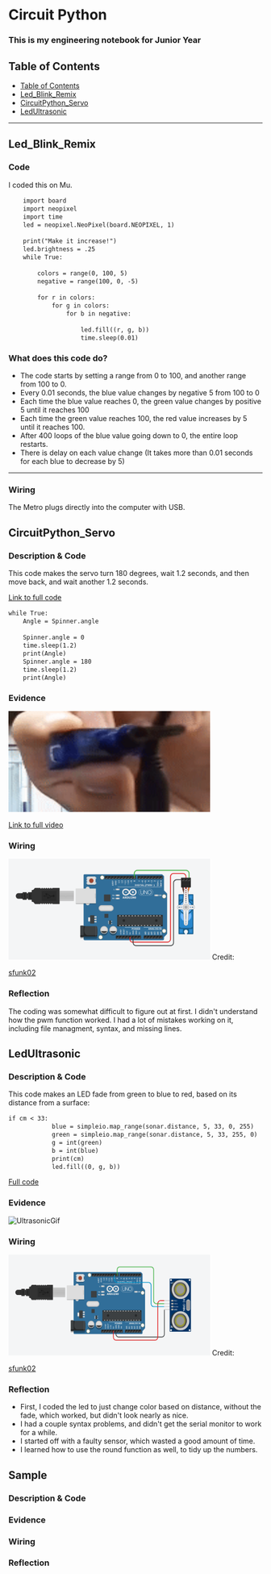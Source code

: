 # Circuit Python
### This is my engineering notebook for Junior Year

## Table of Contents
* [Table of Contents](#TableOfContents)
* [Led_Blink_Remix](#Led_Blink_Remix)
* [CircuitPython_Servo](#CircuitPython_Servo)
* [LedUltrasonic](#LedUltrasonic)
---

## Led_Blink_Remix

### Code
I coded this on Mu.

```
    import board
    import neopixel
    import time
    led = neopixel.NeoPixel(board.NEOPIXEL, 1)

    print("Make it increase!")
    led.brightness = .25
    while True:

        colors = range(0, 100, 5)
        negative = range(100, 0, -5)

        for r in colors:
            for g in colors:
                for b in negative:

                    led.fill((r, g, b))
                    time.sleep(0.01)
```

### What does this code do?
* The code starts by setting a range from 0 to 100, and another range from 100 to 0.
* Every 0.01 seconds, the blue value changes by negative 5 from 100 to 0
* Each time the blue value reaches 0, the green value changes by positive 5 until it reaches 100
* Each time the green value reaches 100, the red value increases by 5 until it reaches 100.
* After 400 loops of the blue value going down to 0, the entire loop restarts.
* There is delay on each value change (It takes more than 0.01 seconds for each blue to decrease by 5)
---

### Wiring
The Metro plugs directly into the computer with USB.

## CircuitPython_Servo

### Description & Code

This code makes the servo turn 180 degrees, wait 1.2 seconds, and then move back, and wait another 1.2 seconds.

[Link to full code](https://github.com/afriedm49/Circuit_Python_Asher/blob/main/servo_crong.py)

```
while True:
    Angle = Spinner.angle
    
    Spinner.angle = 0
    time.sleep(1.2)
    print(Angle)
    Spinner.angle = 180
    time.sleep(1.2)
    print(Angle)

```

### Evidence

<img src="ServoGif.gif" alt="ServoGif" width="400" height="200"/>

[Link to full video](https://github.com/afriedm49/Circuit_Python_Asher/blob/main/ServoVid.mp4)

### Wiring

<img src="servoCircuit.png" alt="ServoCircuit" width="400" height="200"/>
Credit:

[sfunk02](https://github.com/sfunk02/CircuitPython/blob/main/Images/servoCircuit.png)

### Reflection

The coding was somewhat difficult to figure out at first. I didn't understand how the pwm function worked. I had a lot of mistakes working on it, including file managment, syntax, and missing lines.

## LedUltrasonic

### Description & Code

This code makes an LED fade from green to blue to red, based on its distance from a surface:

```
if cm < 33:
            blue = simpleio.map_range(sonar.distance, 5, 33, 0, 255)
            green = simpleio.map_range(sonar.distance, 5, 33, 255, 0)
            g = int(green)
            b = int(blue)
            print(cm)
            led.fill((0, g, b))
```
[Full code](https://github.com/afriedm49/Circuit_Python_Asher/blob/main/ultrasonic_led_crong.py)

### Evidence
<img src="https://github.com/afriedm49/Circuit_Python_Asher/blob/main/Ultrasonic%20Gif.gif" alt="UltrasonicGif" width="400"/>

### Wiring
<img src="https://github.com/sfunk02/CircuitPython/blob/main/Images/ultrasonicCircuit.png" alt="UltrasonicCircuit" width="400" height="200"/>
Credit: 

[sfunk02](https://github.com/sfunk02/CircuitPython/blob/main/Images/ultrasonicCircuit.png)

### Reflection

* First, I coded the led to just change color based on distance, without the fade, which worked, but didn't look nearly as nice. 
* I had a couple syntax problems, and didn't get the serial monitor to work for a while. 
* I started off with a faulty sensor, which wasted a good amount of time.
* I learned how to use the round function as well, to tidy up the numbers.

## Sample

### Description & Code
### Evidence
### Wiring
### Reflection

